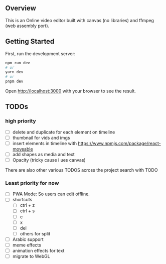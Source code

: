 ## Overview

This is an Online video editor built with canvas (no libraries) and ffmpeg (web assembly port).

## Getting Started

First, run the development server:

```bash
npm run dev
# or
yarn dev
# or
pnpm dev
```

Open [http://localhost:3000](http://localhost:3000) with your browser to see the result.

## TODOs

### high priority
- [ ] delete and duplicate for each element on timeline
- [ ] thumbnail for vids and imgs
- [ ] insert elements in timeline with https://www.npmjs.com/package/react-moveable
- [ ] add shapes as media and text
- [ ] Opacity (tricky cause i ues canvas)

There are also other various TODOS across the project search with TODO

### Least priority for now
- [ ] PWA Mode: So users can edit offline.
- [ ] shortcuts
	- [ ] ctrl + z
	- [ ] ctrl + s
	- [ ] c 
	- [ ] x
	- [ ] del
	- [ ] others for split
- [ ] Arabic support
- [ ] meme effects
- [ ] animation effects for text
- [ ] migrate to WebGL
